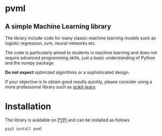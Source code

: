 # pvml
## A simple Machine Learning library 

The library include code for many classic machine learning models such as logistic regression, svm, neural networks etc.

The code is particularly aimed to students in machine learning and does not require advanced programming skills, just a basic understanding of Python and the numpy package.

**Do not expect** optimized algorithms or a sophisticated design.

If your objective is to obtain good results quickly, please consider using a more professional library such as [scikit-learn](https://scikit-learn.org).

# Installation

The library is available on [PYPI](https://pypi.org/project/pvml/) and can be installed as follows

```pip3 install pvml```

